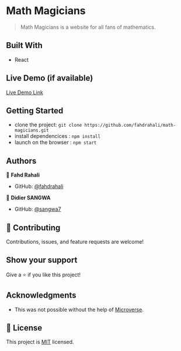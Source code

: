 # Math Magicians

> Math Magicians is a website for all fans of mathematics.

## Built With

- React

## Live Demo (if available)

[Live Demo Link]()


## Getting Started

- clone the project: `git clone https://github.com/fahdrahali/math-magicians.git`
- install dependencices : `npm install`
- launch on the browser : `npm start`

## Authors

👤 **Fahd Rahali**

- GitHub: [@fahdrahali](https://github.com/fahdrahali)


👤 **Didier SANGWA**

- GitHub: [@sangwa7](https://github.com/sangwa7/)

## 🤝 Contributing

Contributions, issues, and feature requests are welcome!

## Show your support

Give a ⭐️ if you like this project!

## Acknowledgments

- This was not possible without the help of [Microverse](https://github.com/microverseinc/curriculum-transversal-skills/blob/main/documentation/hello_microverse_project.md).

## 📝 License
This project is [MIT](https://github.com/microverseinc/readme-template/blob/master/MIT.md) licensed.
